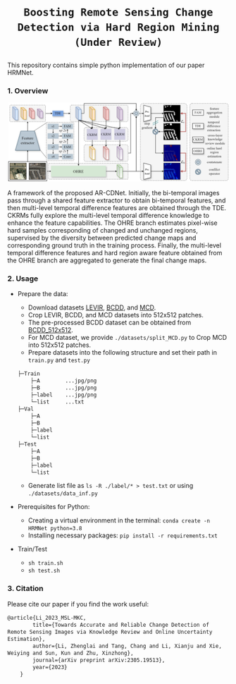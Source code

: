 # <p align=center>`Boosting Remote Sensing Change Detection via Hard Region Mining (Under Review)`</p>

This repository contains simple python implementation of our paper HRMNet.

### 1. Overview

<p align="center">
    <img width=500 src="assest/HRMNet.jpg"/> <br />
</p>

A framework of the proposed AR-CDNet. Initially, the bi-temporal images pass through a shared feature extractor to obtain bi-temporal features, and then multi-level temporal difference features are obtained through the TDE. CKRMs fully explore the multi-level temporal difference knowledge to enhance the feature capabilities. The OHRE branch estimates pixel-wise hard samples corresponding of changed and unchanged regions, supervised by the diversity between predicted change maps and corresponding ground truth in the training process. Finally, the multi-level temporal difference features and hard region aware feature obtained from the OHRE branch are aggregated to generate the final change maps. <br>

### 2. Usage
+ Prepare the data:
    - Download datasets [LEVIR](https://github.com/S2Looking/Dataset), [BCDD](https://study.rsgis.whu.edu.cn/pages/download/building_dataset.html), and [MCD](https://rodare.hzdr.de/record/3251).
    - Crop LEVIR, BCDD, and MCD datasets into 512x512 patches. 
    - The pre-processed BCDD dataset can be obtained from [BCDD_512x512](https://drive.google.com/file/d/1VrdQ-rxoGVM_8ecA-ObO0u-O8rSTpSHA/view?usp=sharing).
    - For MCD dataset, we provide `./datasets/split_MCD.py` to Crop MCD into 512x512 patches. 
    - Prepare datasets into the following structure and set their path in `train.py` and `test.py`
    ```
    ├─Train
        ├─A        ...jpg/png
        ├─B        ...jpg/png
        ├─label    ...jpg/png
        └─list     ...txt
    ├─Val
        ├─A
        ├─B
        ├─label
        └─list
    ├─Test
        ├─A
        ├─B
        ├─label
        └─list
    ```
    - Generate list file as `ls -R ./label/* > test.txt` or using `./datasets/data_inf.py`

+ Prerequisites for Python:
    - Creating a virtual environment in the terminal: `conda create -n HRMNet python=3.8`
    - Installing necessary packages: `pip install -r requirements.txt `

+ Train/Test
    - `sh train.sh`
    - `sh test.sh`

### 3. Citation

Please cite our paper if you find the work useful:

    @article{Li_2023_MSL-MKC,
            title={Towards Accurate and Reliable Change Detection of Remote Sensing Images via Knowledge Review and Online Uncertainty Estimation},
            author={Li, Zhenglai and Tang, Chang and Li, Xianju and Xie, Weiying and Sun, Kun and Zhu, Xinzhong},
            journal={arXiv preprint arXiv:2305.19513},
            year={2023}
        }
